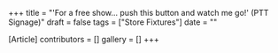 +++
title = "'For a free show... push this button and watch me go!' (PTT Signage)"
draft = false
tags = ["Store Fixtures"]
date = ""

[Article]
contributors = []
gallery = []
+++